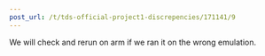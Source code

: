 ```yaml
---
post_url: /t/tds-official-project1-discrepencies/171141/9
---
```

We will check and rerun on arm if we ran it on the wrong emulation.
